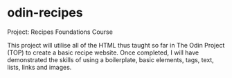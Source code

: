 # odin-recipes
Project: Recipes
Foundations Course 

This project will utilise all of the HTML thus taught so far in The Odin Project (TOP) to create a basic recipe website. 
Once completed, I will have demonstrated the skills of using a boilerplate, basic elements, tags, text, lists, links and images.
